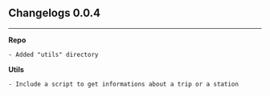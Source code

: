 ## Changelogs 0.0.4
---


**Repo**
```
- Added "utils" directory

```


**Utils**
```
- Include a script to get informations about a trip or a station
```